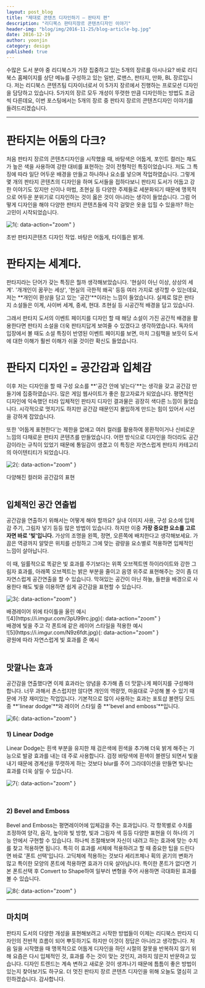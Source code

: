 ```yaml
---
layout: post_blog
title: "제대로 콘텐츠 디자인하기 – 판타지 편"
description: "리디북스 판타지장르 콘텐츠디자인 이야기"
header-img: "blog/img/2016-11-25/blog-article-bg.jpg"
date: 2016-12-19
author: yoonjin
category: design
published: true
---
```


수많은 도서 분야 중 리디북스가 가장 집중하고 있는 5개의 장르를 아시나요? 바로 리디북스 홈페이지를 상단 메뉴를 구성하고 있는 일반, 로맨스, 판타지, 만화, BL 장르입니다.
저는 리디북스 콘텐츠팀 디자이너로서 이 5가지 장르에서 진행하는 프로모션 디자인을 담당하고 있습니다. 5가지의 장르 모두 개성이 뚜렷한 만큼 디자인하는 방법도 조금씩 다른데요,
이번 포스팅에서는 5개의 장르 중 판타지 장르의 콘텐츠디자인 이야기를 들려드리겠습니다.

---

# 판타지는 어둠의 다크?

처음 판타지 장르의 콘텐츠디자인을 시작했을 때, 바탕색은 어둡게, 포인트 컬러는 채도가 높은 색을 사용하여 강한 대비를 표현하는 것이 전형적인 특징이었습니다. 
저도 그 특징에 따라 일단 어두운 배경을 만들고 하나하나 요소를 넣으며 작업하였습니다. 그렇게 몇 개의 판타지 콘텐츠의 디자인을 하며 도서들을 접하다보니 
판타지 도서가 어둡고 강한 이야기도 있지만 신이나 마법, 초현실 등 다양한 주제들로 세분화되기 때문에 맹목적으로 어두운 분위기로 디자인하는 것이 옳은 것이 아니라는 생각이 들었습니다. 
그럼 어떻게 디자인을 해야 다양한 판타지 콘텐츠들에 각각 걸맞은 옷을 입힐 수 있을까? 하는 고민이 시작되었습니다.

![1](https://i.imgur.com/d2e0q2Z.jpg){: data-action="zoom" }
<figcaption>초반 판타지콘텐츠 디자인 작업. 바탕은 어둡게, 타이틀은 밝게.</figcaption>

# 판타지는 세계다.

판타지라는 단어가 갖는 특징은 뭘까 생각해보았습니다. '현실이 아닌 이상, 상상의 세계'. '개개인이 꿈꾸는 세상', '현실의 극한적 왜곡' 등등 여러 가지로 생각할 수 있는데요, 
저는 **개인이 환상을 담고 있는 '공간'**이라는 느낌이 들었습니다. 실제로 많은 판타지 소설들은 이계, 사이버 세계, 중세, 현대. 초현실 등 시공간적 배경을 담고 있습니다.

그래서 판타지 도서의 이벤트 페이지를 디자인 할 때 해당 소설이 가진 공간적 배경을 활용한다면 판타지 소설을 더욱 판타지답게 보여줄 수 있겠다고 생각하였습니다.
독자의 입장에서 볼 때도 소설 특징이 반영된 이벤트 페이지를 보면, 마치 그림책을 보듯이 도서에 대한 이해가 훨씬 이해가 쉬울 것이란 확신도 들었습니다.

# 판타지 디자인 = 공간감과 입체감

이후 저는 디자인을 할 때 구성 요소를 **'공간 안에 넣는다'**는 생각을 갖고 공간감 만들기에 집중하였습니다. 많은 게임 웹사이트가 좋은 참고자료가 되었습니다.
평면적인 디자인에 익숙했던 터라 입체적인 판타지 디자인 결과물은 굉장히 색다른 느낌이 들었습니다. 시각적으로 멋지기도 하지만 공간감 때문인지 몰입하게 만드는 힘이 있어서 시선을 강하게 잡았습니다. 

또한 '어둡게 표현한다'는 제한을 없애고 여러 컬러를 활용하여 몽환적이거나 신비로운 느낌의 다채로운 판타지 콘텐츠를 만들었습니다. 어떤 방식으로 디자인을 하더라도 공간감이라는 규칙이 있었기 때문에 통일감이 생겼고 이 특징은 자연스럽게 판타지 카테고리의 아이텐티티가 되었습니다.

![2](https://i.imgur.com/njZ1BpJ.jpg){: data-action="zoom" }
<figcaption>다양해진 컬러와 공간감의 표현</figcaption>

<br>

## 입체적인 공간 연출법

공간감을 연출하기 위해서는 어떻게 해야 할까요? 실내 이미지 사용, 구성 요소에 입체감 주기, 그림자 넣기 등등 많은 방법이 있습니다. 
하지만 이중 **가장 중요한 요소를 고르자면 바로 '빛'입니다.** 가상의 조명을 왼쪽, 정면, 오른쪽에 배치한다고 생각해보세요. 가끔은 역광까지 알맞은 위치를 선정하고 그에 맞는 광량을 요소별로 적용하면 입체적인 느낌이 살아납니다.

이 때, 일률적으로 똑같은 빛 효과를 주기보다는 위쪽 오브젝트엔 하이라이트와 강한 그림자 효과를, 아래쪽 오브젝트는 밝은 부분을 줄이고 음영 위주로 표현해주는 것이 좀 더 자연스럽게 공간연출을 할 수 있습니다. 막혀있는 공간이 아닌 하늘, 들판을 배경으로 사용한다 해도 빛을 이용하면 쉽게 공간감을 표현할 수 있습니다.

![3](https://i.imgur.com/o7bpGDg.jpg){: data-action="zoom" }
<figcaption>배경레이어 위에 타이틀을 올린 예시</figcaption>
![4](https://i.imgur.com/3pU99rc.jpg){: data-action="zoom" }
<figcaption>배경에 빛을 주고 각 폰트에 같은 레이어 스타일을 적용한 예시</figcaption>
![5](https://i.imgur.com/N9z6fdt.jpg){: data-action="zoom" }
<figcaption>광원에 따라 자연스럽게 빛 효과를 준 예시</figcaption>


<br>

## 맛깔나는 효과

공간감을 연출했다면 이제 효과라는 양념을 추가해 좀 더 맛깔나게 페이지를 구성해야 합니다. 너무 과해서 촌스럽지만 않다면 개인의 역량껏, 마음대로 구성해 볼 수 있기 때문에 가장 재미있는 작업입니다.
기본적으로 많이 사용하는 효과는 포토샵 블렌딩 모드 중 **'linear dodge'**와 레이어 스타일 중 **'bevel and emboss'**입니다.

![6](https://i.imgur.com/U5aPL0d.jpg){: data-action="zoom" }


### 1) Linear Dodge

Linear Dodge는 흰색 부분을 유지한 채 검은색에 흰색을 추가해 더욱 밝게 해주는 기능으로 발광 효과를 내는 데 주로 사용합니다.
검정 바탕색에 흰색이 블렌딩 되면서 빛을 내기 때문에 경계선을 뚜렷하게 하는 것보다 blur를 주어 그라데이션을 만들면 빛나는 효과를 더욱 살릴 수 있습니다.

![7](https://i.imgur.com/U46dufh.jpg){: data-action="zoom" }

<br>

### 2) Bevel and Emboss

Bevel and Emboss는 평면레이어에 입체감을 주는 효과입니다. 각 항목별로 수치를 조정하여 양각, 음각, 높이와 빛 방향, 빛과 그림자 색 등등 다양한 표현을 이 하나의 기능 안에서 구현할 수 있습니다.
하나씩 조절해보며 자신이 내려고 하는 효과에 맞는 수치를 찾고 적용하면 됩니다.
특히 이 효과를 서체에 적용하려고 할 때 중요한 팁을 드린다면 바로 '폰트 선택'입니다. 고딕체에 적용하는 것보다 세리프체나 획의 굵기의 변화가 많고 특이한 모양의 폰트에 적용하면 효과가 더욱 살아납니다.
특이한 폰트가 없다면 기본 폰트선택 후 Convert to Shape하여 일부러 변형을 주어 사용하면 극대화된 효과를 볼 수 있습니다.

![8](https://i.imgur.com/E7n1rKV.jpg){: data-action="zoom" }

---

## 마치며

판타지 도서의 다양한 개성을 표현해보려고 시작한 방법들이 이제는 리디북스 판타지 디자인의 전반적 흐름이 되어 뿌듯하기도 하지만 이것이 정답은 아니라고 생각합니다. 
처음 일을 시작했을 때 맹목적으로 어둡게 디자인을 하던 시절의 잘못을 반복하지 않기 위해 요즘은 다시 입체적인 것, 효과를 주는 것이 맞는 것인지, 과하지 않은지 반문하고 있습니다.
디자인 트렌드는 계속 변하고 새로운 것이 생겨나기 때문에 틈틈이 좋은 방법이 있는지 찾아보기도 하구요. 더 멋진 판타지 장르 콘텐츠 디자인을 위해 오늘도 열심히 고민하겠습니다. 감사합니다.




